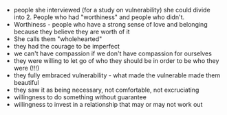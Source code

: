 * people she interviewed (for a study on vulnerability) she could divide into 2. People who had
"worthiness" and people who didn't.
* Worthiness - people who have a strong sense of love and belonging because they believe they are
worth of it
* She calls them "wholehearted"
* they had the courage to be imperfect
* we can't have compassion if we don't have compassion for ourselves
* they were willing to let go of who they should be in order to be who they were (!!!)
* they fully embraced vulnerability - what made the vulnerable made them beautiful
* they saw it as being necessary, not comfortable, not excruciating
* willingness to do something without guarantee
* willingness to invest in a relationship that may or may not work out
